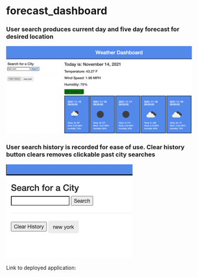 # forecast_dashboard


### User search produces current day and five day forecast for desired location
![functioning-app-homescreen](./assets/images/screenshot.png)



### User search history is recorded for ease of use. Clear history button clears removes clickable past city searches

![past-city-searches-and-clear-history](./assets/images/search-history.png)

Link to deployed application: 